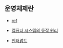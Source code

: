 ## 운영체제란

- [ref](https://goodgid.github.io/OS-Info/)


- [컴퓨터 시스템의 동작 원리](https://goodgid.github.io/OS-How-Computer-Systems-Work/)

- [인터럽트](https://goodgid.github.io/OS-The-Principle-Of-Interrupt/)